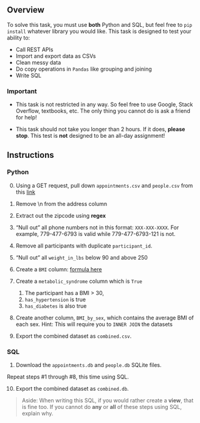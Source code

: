 ## Overview

To solve this task, you must use **both** Python and SQL, but feel free to `pip install` whatever library you would like. This task is designed to test your ability to:

- Call REST APIs
- Import and export data as CSVs
- Clean messy data
- Do copy operations in `Pandas` like grouping and joining
- Write SQL

### Important

- This task is not restricted in any way. So feel free to use Google, Stack Overflow, textbooks, etc. The only thing you cannot do is ask a friend for help! 

- This task should not take you longer than 2 hours. If it does, **please stop**. This test is **not** designed to be an all-day assignment!

## Instructions

### Python

0. Using a GET request, pull down `appointments.csv` and `people.csv` from this [link](https://github.com/ipph-development/programming-analyst-interview-test) 

1. Remove \n from the address column

2. Extract out the zipcode using **regex**

3. “Null out” all phone numbers not in this format: `XXX-XXX-XXXX`. For example, 779-477-6793 is valid while 779-477-6793-121 is not.

4. Remove all participants with duplicate `participant_id`.
 
5. “Null out” all `weight_in_lbs` below 90 and above 250

6. Create a `BMI` column: [formula here](https://www.cdc.gov/nccdphp/dnpao/growthcharts/training/bmiage/page5_2.html)
   
7. Create a `metabolic_syndrome` column which is `True` 
   1. The participant has a BMI > 30, 
   2. `has_hypertension` is true
   3. `has_diabetes` is also true
   
8. Create another column, `BMI_by_sex`, which contains the average BMI of each sex. Hint: This will require you to `INNER JOIN` the datasets 

9.  Export the combined dataset as `combined.csv`.

### SQL

1. Download the `appointments.db` and `people.db` SQLite files.

Repeat steps #1 through #8, this time using SQL.

10. Export the combined dataset as `combined.db`. 

> Aside: When writing this SQL, if you would rather create a **view**, that is fine too. If you cannot do **any** or **all** of these steps using SQL, explain why.